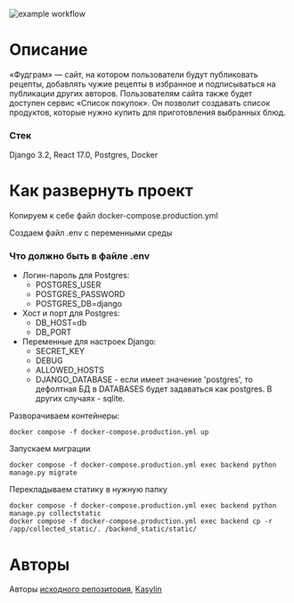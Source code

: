 ![example workflow](https://github.com/Kasylin/foodgram-project-react/actions/workflows/main.yml/badge.svg)

# Описание

«Фудграм» — сайт, на котором пользователи будут публиковать рецепты, добавлять чужие рецепты в избранное и подписываться на публикации других авторов. Пользователям сайта также будет доступен сервис «Список покупок». Он позволит создавать список продуктов, которые нужно купить для приготовления выбранных блюд.

### Стек
Django 3.2, React 17.0, Postgres, Docker

# Как развернуть проект

Копируем к себе файл docker-compose.production.yml

Создаем файл .env с переменными среды

### Что должно быть в файле .env
- Логин-пароль для Postgres:
    - POSTGRES_USER
    - POSTGRES_PASSWORD
    - POSTGRES_DB=django
- Хост и порт для Postgres:
    - DB_HOST=db
    - DB_PORT
- Переменные для настроек Django:
    - SECRET_KEY
    - DEBUG
    - ALLOWED_HOSTS
    - DJANGO_DATABASE - если имеет значение 'postgres', то дефолтная БД в DATABASES будет задаваться как postgres. В других случаях - sqlite.

Разворачиваем контейнеры:
```
docker compose -f docker-compose.production.yml up
```

Запускаем миграции
```
docker compose -f docker-compose.production.yml exec backend python manage.py migrate
```

Перекладываем статику в нужную папку
```
docker compose -f docker-compose.production.yml exec backend python manage.py collectstatic
docker compose -f docker-compose.production.yml exec backend cp -r /app/collected_static/. /backend_static/static/
```

# Авторы
Авторы [исходного репозитория](https://github.com/yandex-praktikum/foodgram-project-react), [Kasylin](https://github.com/Kasylin)
